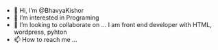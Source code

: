 - 👋 Hi, I’m @BhavyaKishor
- 👀 I’m interested in Programing 
- 💞️ I’m looking to collaborate on ...
I am front end developer with HTML, wordpress, pyhton
- 📫 How to reach me ...

<!---
BhavyaKishor/BhavyaKishor is a ✨ special ✨ repository because its `README.md` (this file) appears on your GitHub profile.
You can click the Preview link to take a look at your changes.
--->
